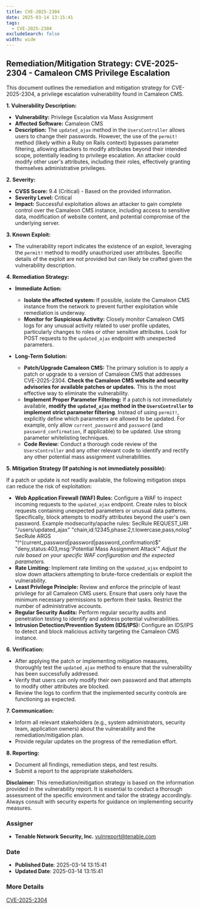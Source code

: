 ```yaml
---
title: CVE-2025-2304
date: 2025-03-14 13:15:41
tags:
  - CVE-2025-2304
excludeSearch: false
width: wide
---
```


## Remediation/Mitigation Strategy: CVE-2025-2304 - Camaleon CMS Privilege Escalation

This document outlines the remediation and mitigation strategy for CVE-2025-2304, a privilege escalation vulnerability found in Camaleon CMS.

**1. Vulnerability Description:**

*   **Vulnerability:** Privilege Escalation via Mass Assignment
*   **Affected Software:** Camaleon CMS
*   **Description:** The `updated_ajax` method in the `UsersController` allows users to change their passwords.  However, the use of the `permit!` method (likely within a Ruby on Rails context) bypasses parameter filtering, allowing attackers to modify attributes beyond their intended scope, potentially leading to privilege escalation. An attacker could modify other user's attributes, including their roles, effectively granting themselves administrative privileges.

**2. Severity:**

*   **CVSS Score:** 9.4 (Critical) - Based on the provided information.
*   **Severity Level:** Critical
*   **Impact:** Successful exploitation allows an attacker to gain complete control over the Camaleon CMS instance, including access to sensitive data, modification of website content, and potential compromise of the underlying server.

**3. Known Exploit:**

*   The vulnerability report indicates the existence of an exploit, leveraging the `permit!` method to modify unauthorized user attributes. Specific details of the exploit are not provided but can likely be crafted given the vulnerability description.

**4. Remediation Strategy:**

*   **Immediate Action:**
    *   **Isolate the affected system:**  If possible, isolate the Camaleon CMS instance from the network to prevent further exploitation while remediation is underway.
    *   **Monitor for Suspicious Activity:**  Closely monitor Camaleon CMS logs for any unusual activity related to user profile updates, particularly changes to roles or other sensitive attributes. Look for POST requests to the `updated_ajax` endpoint with unexpected parameters.

*   **Long-Term Solution:**
    *   **Patch/Upgrade Camaleon CMS:**  The primary solution is to apply a patch or upgrade to a version of Camaleon CMS that addresses CVE-2025-2304.  **Check the Camaleon CMS website and security advisories for available patches or updates.**  This is the most effective way to eliminate the vulnerability.
    *   **Implement Proper Parameter Filtering:** If a patch is not immediately available, **modify the `updated_ajax` method in the `UsersController` to implement strict parameter filtering**.  Instead of using `permit!`, explicitly define which parameters are allowed to be updated.  For example, only allow `current_password` and `password` (and `password_confirmation`, if applicable) to be updated.  Use strong parameter whitelisting techniques.
    *   **Code Review:** Conduct a thorough code review of the `UsersController` and any other relevant code to identify and rectify any other potential mass assignment vulnerabilities.

**5. Mitigation Strategy (If patching is not immediately possible):**

If a patch or update is not readily available, the following mitigation steps can reduce the risk of exploitation:

*   **Web Application Firewall (WAF) Rules:** Configure a WAF to inspect incoming requests to the `updated_ajax` endpoint. Create rules to block requests containing unexpected parameters or unusual data patterns.  Specifically, block attempts to modify attributes beyond the user's own password. Example modsecurity/apache rules:
        SecRule REQUEST_URI "/users/updated_ajax" "chain,id:12345,phase:2,t:lowercase,pass,nolog"
        SecRule ARGS "!^(current_password|password|password_confirmation)$" "deny,status:403,msg:'Potential Mass Assignment Attack'"
        *Adjust the rule based on your specific WAF configuration and the expected parameters.*
*   **Rate Limiting:** Implement rate limiting on the `updated_ajax` endpoint to slow down attackers attempting to brute-force credentials or exploit the vulnerability.
*   **Least Privilege Principle:**  Review and enforce the principle of least privilege for all Camaleon CMS users.  Ensure that users only have the minimum necessary permissions to perform their tasks. Restrict the number of administrative accounts.
*   **Regular Security Audits:** Perform regular security audits and penetration testing to identify and address potential vulnerabilities.
*   **Intrusion Detection/Prevention System (IDS/IPS):** Configure an IDS/IPS to detect and block malicious activity targeting the Camaleon CMS instance.

**6. Verification:**

*   After applying the patch or implementing mitigation measures, thoroughly test the `updated_ajax` method to ensure that the vulnerability has been successfully addressed.
*   Verify that users can only modify their own password and that attempts to modify other attributes are blocked.
*   Review the logs to confirm that the implemented security controls are functioning as expected.

**7. Communication:**

*   Inform all relevant stakeholders (e.g., system administrators, security team, application owners) about the vulnerability and the remediation/mitigation plan.
*   Provide regular updates on the progress of the remediation effort.

**8. Reporting:**

*   Document all findings, remediation steps, and test results.
*   Submit a report to the appropriate stakeholders.

**Disclaimer:** This remediation/mitigation strategy is based on the information provided in the vulnerability report.  It is essential to conduct a thorough assessment of the specific environment and tailor the strategy accordingly. Always consult with security experts for guidance on implementing security measures.

### Assigner
- **Tenable Network Security, Inc.** <vulnreport@tenable.com>

### Date
- **Published Date**: 2025-03-14 13:15:41
- **Updated Date**: 2025-03-14 13:15:41

### More Details
[CVE-2025-2304](https://www.cvedetails.com/cve/CVE-2025-2304)
